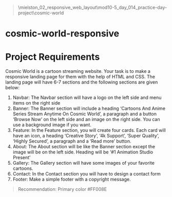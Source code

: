 > \mielston_02_responsive_web_layout\mod10-5_day_014_practice-day-project\cosmic-world
# cosmic-world-responsive

# Project Requirements

Cosmic World is a cartoon streaming website. Your task is to make a responsive landing page for them with the help of HTML and CSS. The landing page will have 6-7 sections and the following sections are given below:

1. Navbar: The Navbar section will have a logo on the left side and menu items on the right side
2. Banner: The Banner section will include a heading ‘Cartoons And Anime Series Stream Anytime On Cosmic World’, a paragraph and a button ‘Browse Now’ on the left side and an image on the right side. You can use a background image if you want.
3. Feature: In the Feature section, you will create four cards. Each card will have an icon, a heading ‘Creative Story’, ‘4k Support’, ‘Super Quality’, ‘Highly Secured’, a paragraph and a ‘Read more’ button.
4. About: The About section will be like the Banner section except the image will be on the left side. Heading will be ‘#1 Animation Studio Present’
5. Gallery: The Gallery section will have some images of your favorite cartoons.
6. Contact: In the Contact section you will have to design a contact form
7. Footer: Make a simple footer with a copyright message.

> Recommendation: Primary color #FF008E
